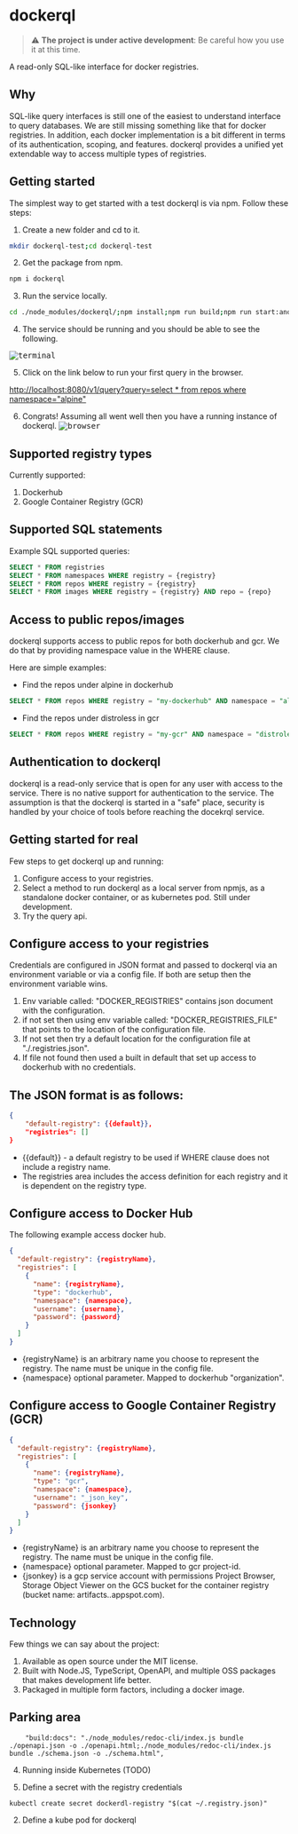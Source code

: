# dockerql

> :warning: **The project is under active development**: Be careful how you use it at this time.  

A read-only SQL-like interface for docker registries.

## Why

SQL-like query interfaces is still one of the easiest to understand interface to query databases. We are still missing something like that for docker registries. 
In addition, each docker implementation is a bit different in terms of its authentication, scoping, and features. dockerql provides a unified yet extendable way to access multiple types of registries. 

## Getting started

The simplest way to get started with a test dockerql is via npm. Follow these steps:
1. Create a new folder and cd to it.

~~~bash
mkdir dockerql-test;cd dockerql-test
~~~

2. Get the package from npm.

~~~bash
npm i dockerql
~~~

3. Run the service locally.

~~~bash
cd ./node_modules/dockerql/;npm install;npm run build;npm run start:anonymous;cd ../..
~~~~

4. The service should be running and you should be able to see the following.

<kbd>![terminal](https://raw.githubusercontent.com/simplyCoders/dockerql/main/terminal.png)</kbd>

5. Click on the link below to run your first query in the browser.

[http://localhost:8080/v1/query?query=select * from repos where namespace="alpine"](http://localhost:8080/v1/query?query=select%20%2A%20from%20repos%20where%20namespace%3D%22alpine%22)


6. Congrats! Assuming all went well then you have a running instance of dockerql.
<kbd>![browser](https://raw.githubusercontent.com/simplyCoders/dockerql/main/browser.png)</kbd>

## Supported registry types

Currently supported: 
1. Dockerhub
1. Google Container Registry (GCR)

## Supported SQL statements

Example SQL supported queries:

~~~sql
SELECT * FROM registries
SELECT * FROM namespaces WHERE registry = {registry}
SELECT * FROM repos WHERE registry = {registry} 
SELECT * FROM images WHERE registry = {registry} AND repo = {repo}
~~~

## Access to public repos/images

dockerql supports access to public repos for both dockerhub and gcr. We do that by providing namespace value in the WHERE clause. 

Here are simple examples:

* Find the repos under alpine in dockerhub
~~~sql
SELECT * FROM repos WHERE registry = "my-dockerhub" AND namespace = "alpine"
~~~

* Find the repos under distroless in gcr
~~~sql
SELECT * FROM repos WHERE registry = "my-gcr" AND namespace = "distroless"
~~~

## Authentication to dockerql

dockerql is a read-only service that is open for any user with access to the service. There is no native support for authentication to the service. 
The assumption is that the dockerql is started in a "safe" place, security is handled by your choice of tools before reaching the docekrql service.  

## Getting started for real
Few steps to get dockerql up and running: 

1. Configure access to your registries.  
1. Select a method to run dockerql as a local server from npmjs, as a standalone docker container, or as kubernetes pod. Still under development. 
1. Try the query api.

## Configure access to your registries

Credentials are configured in JSON format and passed to dockerql via an environment variable or via a config file. If both are setup then the environment variable wins. 

1. Env variable called: "DOCKER_REGISTRIES" contains json document with the configuration. 
1. if not set then using env variable called: "DOCKER_REGISTRIES_FILE" that points to the location of the configuration file. 
1. If not set then try a default location for the configuration file at "./.registries.json".
1. If file not found then used a built in default that set up access to dockerhub with no credentials.

## The JSON format is as follows: 
~~~json
{
    "default-registry": {{default}},
    "registries": []
}
~~~

* {{default}} - a default registry to be used if WHERE clause does not include a registry name.
* The registries area includes the access definition for each registry and it is dependent on the registry type.

## Configure access to Docker Hub

The following example access docker hub.

~~~json
{
  "default-registry": {registryName},
  "registries": [
    {
      "name": {registryName},
      "type": "dockerhub",
      "namespace": {namespace},
      "username": {username},
      "password": {password}
    }
  ]
}
~~~

* {registryName} is an arbitrary name you choose to represent the registry. The name must be unique in the config file. 
* {namespace} optional parameter. Mapped to dockerhub "organization". 

## Configure access to Google Container Registry (GCR)

~~~json
{
  "default-registry": {registryName},
  "registries": [
    {
      "name": {registryName},
      "type": "gcr",
      "namespace": {namespace},
      "username": "_json_key",
      "password": {jsonkey}
    }
  ]
}
~~~

* {registryName} is an arbitrary name you choose to represent the registry. The name must be unique in the config file. 
* {namespace} optional parameter. Mapped to gcr project-id.
* {jsonkey} is a gcp service account with permissions Project Browser, Storage Object Viewer on the GCS bucket for the container registry (bucket name: artifacts.<your-project>.appspot.com).

## Technology

Few things we can say about the project:

1. Available as open source under the MIT license. 
2. Built with Node.JS, TypeScript, OpenAPI, and multiple OSS packages that makes development life better.
3. Packaged in multiple form factors, including a docker image. 

## Parking area
~~~
    "build:docs": "./node_modules/redoc-cli/index.js bundle ./openapi.json -o ./openapi.html;./node_modules/redoc-cli/index.js bundle ./schema.json -o ./schema.html",
~~~

4. Running inside Kubernetes (TODO)

1. Define a secret with the registry credentials
~~~
kubectl create secret dockerdl-registry "$(cat ~/.registry.json)" 
~~~

2. Define a kube pod for dockerql
